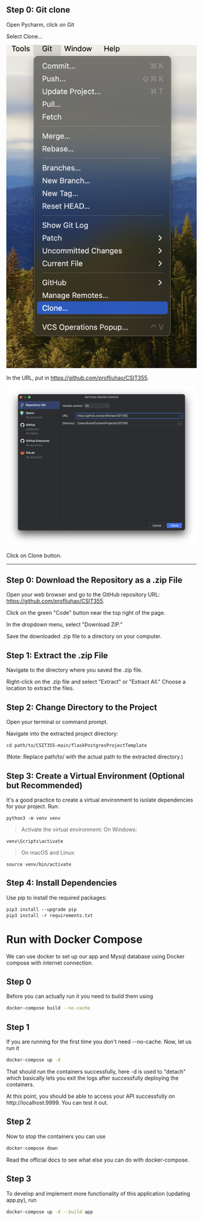 ## Step 0: Git clone

Open Pycharm, click on Git

Select Clone...

![img.png](./docs/pycharm_clone_1.png)

In the URL, put in https://github.com/profliuhao/CSIT355.

![img.png](./docs/pycharm_clone_2.png)

Click on Clone button.






---
## Step 0: Download the Repository as a .zip File

Open your web browser and go to the GitHub repository URL: https://github.com/profliuhao/CSIT355.

Click on the green "Code" button near the top right of the page.

In the dropdown menu, select "Download ZIP."

Save the downloaded .zip file to a directory on your computer.

## Step 1: Extract the .zip File

Navigate to the directory where you saved the .zip file.

Right-click on the .zip file and select "Extract" or "Extract All." Choose a location to extract the files.

## Step 2: Change Directory to the Project

Open your terminal or command prompt.

Navigate into the extracted project directory:

```shell
cd path/to/CSIT355-main/flaskPostgresProjectTemplate
```
(Note: Replace path/to/ with the actual path to the extracted directory.)


## Step 3: Create a Virtual Environment (Optional but Recommended)

It's a good practice to create a virtual environment to isolate dependencies for your project. Run:
```shell
python3 -m venv venv
```

> Activate the virtual environment:
On Windows:
```shell
venv\Scripts\activate
```

> On macOS and Linux:
```shell
source venv/bin/activate
```

## Step 4: Install Dependencies

Use pip to install the required packages:
```shell
pip3 install --upgrade pip
pip3 install -r requirements.txt
```

# Run with Docker Compose
We can use docker to set up our app and Mysql database using Docker compose with internet connection.
## Step 0
Before you can actually run it you need to build them using
```bash
docker-compose build --no-cache
```
## Step 1
If you are running for the first time you don't need --no-cache. Now, let us run it

```bash
docker-compose up -d
```
That should run the containers successfully, here -d is used to "detach" which basically lets you exit the logs after successfully deploying the containers.

At this point, you should be able to access your API successfully on http://localhost:9999. You can test it out. 

## Step 2
Now to stop the containers you can use
```bash
docker-compose down
```
Read the official docs to see what else you can do with docker-compose. 

## Step 3
To develop and implement more functionality of this application (updating app.py), run 
```bash
docker-compose up -d --build app
```
